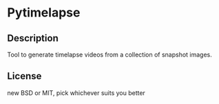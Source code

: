 # Pytimelapse

## Description

Tool to generate timelapse videos from a collection of snapshot images.

## License

new BSD or MIT, pick whichever suits you better
